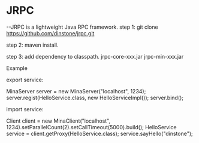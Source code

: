 # JRPC
--JRPC is a lightweight Java RPC framework.
step 1:
	git clone https://github.com/dinstone/jrpc.git

step 2:
	maven install.

step 3:
	add dependency to classpath.
	jrpc-core-xxx.jar
	jrpc-min-xxx.jar
	
Example

export service:

MinaServer server = new MinaServer("localhost", 1234);
server.regist(HelloService.class, new HelloServiceImpl());
server.bind();

import service:

Client client = new MinaClient("localhost", 1234).setParallelCount(2).setCallTimeout(5000).build();
HelloService service = client.getProxy(HelloService.class);
service.sayHello("dinstone");

